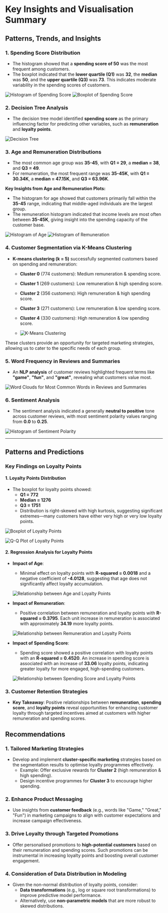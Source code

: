 # Key Insights and Visualisation Summary

## Patterns, Trends, and Insights

### 1. Spending Score Distribution
- The histogram showed that a **spending score of 50** was the most frequent among customers.
- The boxplot indicated that the **lower quartile (Q1)** was **32**, the **median** was **50**, and the **upper quartile (Q3)** was **73**. This indicates moderate variability in the spending scores of customers.

![Histogram of Spending Score](Picture1.png) ![Boxplot of Spending Score](Picture2.png)



### 2. Decision Tree Analysis
- The decision tree model identified **spending score** as the primary influencing factor for predicting other variables, such as **remuneration** and **loyalty points**.

![Decision Tree](Picture3.png)

### 3. Age and Remuneration Distributions
- The most common age group was **35-45**, with **Q1 = 29**, a **median = 38**, and **Q3 = 49**.
- For remuneration, the most frequent range was **35-45K**, with **Q1 = 30.34K**, a **median = 47.15K**, and **Q3 = 63.96K**.

**Key Insights from Age and Remuneration Plots:**
- The histogram for age showed that customers primarily fall within the **35-45** range, indicating that middle-aged individuals are the largest group.
- The remuneration histogram indicated that income levels are most often between **35-45K**, giving insight into the spending capacity of the customer base.

![Histogram of Age](Picture5.png) ![Histogram of Remuneration](Picture6.png)



### 4. Customer Segmentation via K-Means Clustering
- **K-means clustering (k = 5)** successfully segmented customers based on spending and remuneration:
  - **Cluster 0** (774 customers): Medium remuneration & spending score.
  - **Cluster 1** (269 customers): Low remuneration & high spending score.
  - **Cluster 2** (356 customers): High remuneration & high spending score.
  - **Cluster 3** (271 customers): Low remuneration & low spending score.
  - **Cluster 4** (330 customers): High remuneration & low spending score.
 
  - ![K-Means Clustering](Picture10.png)

These clusters provide an opportunity for targeted marketing strategies, allowing us to cater to the specific needs of each group.

### 5. Word Frequency in Reviews and Summaries
- An **NLP analysis** of customer reviews highlighted frequent terms like **"game"**, **"fun"**, and **"great"**, revealing what customers value most.

![Word Clouds for Most Common Words in Reviews and Summaries](Picture11.png)

### 6. Sentiment Analysis
- The sentiment analysis indicated a generally **neutral to positive** tone across customer reviews, with most sentiment polarity values ranging from **0.0** to **0.25**.

![Histogram of Sentiment Polarity](Picture12.png)

---

## Patterns and Predictions

### Key Findings on Loyalty Points

#### 1. Loyalty Points Distribution
- The boxplot for loyalty points showed:
  - **Q1 = 772**
  - **Median = 1276**
  - **Q3 = 1751**
  - Distribution is right-skewed with high kurtosis, suggesting significant extremes—many customers have either very high or very low loyalty points.

![Boxplot of Loyalty Points](Picture13.png) 

![Q-Q Plot of Loyalty Points](Picture14.png)

#### 2. Regression Analysis for Loyalty Points

- **Impact of Age**:
  - Minimal effect on loyalty points with **R-squared = 0.0018** and a negative coefficient of **-4.0128**, suggesting that age does not significantly affect loyalty accumulation.

  ![Relationship between Age and Loyalty Points](Picture15.png)

- **Impact of Remuneration**:
  - Positive correlation between remuneration and loyalty points with **R-squared = 0.3795**. Each unit increase in remuneration is associated with approximately **34.19** more loyalty points.

  ![Relationship between Remuneration and Loyalty Points](Picture16.png)

- **Impact of Spending Score**:
  - Spending score showed a positive correlation with loyalty points with an **R-squared = 0.4520**. An increase in spending score is associated with an increase of **33.06** loyalty points, indicating greater loyalty for more engaged, high-spending customers.

  ![Relationship between Spending Score and Loyalty Points](Picture17.png)

### 3. Customer Retention Strategies
- **Key Takeaway**: Positive relationships between **remuneration**, **spending score**, and **loyalty points** reveal opportunities for enhancing customer loyalty through targeted incentives aimed at customers with higher remuneration and spending scores.

## Recommendations

### 1. Tailored Marketing Strategies
- Develop and implement **cluster-specific marketing** strategies based on the segmentation results to optimise loyalty programmes effectively.
  - Example: Offer exclusive rewards for **Cluster 2** (high remuneration & high spending).
  - Design incentive programmes for **Cluster 3** to encourage higher spending.

### 2. Enhance Product Messaging
- Use insights from **customer feedback** (e.g., words like "Game," "Great," "Fun") in marketing campaigns to align with customer expectations and increase campaign effectiveness.

### 3. Drive Loyalty through Targeted Promotions
- Offer personalised promotions to **high-potential customers** based on their remuneration and spending scores. Such promotions can be instrumental in increasing loyalty points and boosting overall customer engagement.

### 4. Consideration of Data Distribution in Modeling
- Given the non-normal distribution of loyalty points, consider:
  - **Data transformations** (e.g., log or square root transformations) to improve predictive model performance.
  - Alternatively, use **non-parametric models** that are more robust to skewed distributions.

